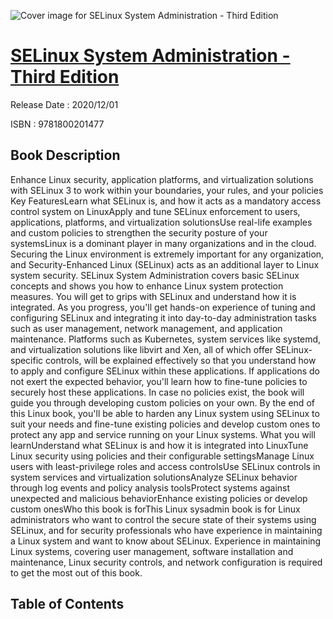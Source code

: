![Cover image for SELinux System Administration - Third Edition](https://imgdetail.ebookreading.net/cover/cover/202109/EB9781800201477.jpg)

[SELinux System Administration - Third Edition](https://ebookreading.net/view/book/SELinux+System+Administration+-+Third+Edition-EB9781800201477_1.html "SELinux System Administration - Third Edition")
====================================================================================================================

Release Date : 2020/12/01

ISBN : 9781800201477

Book Description
-----------------

Enhance Linux security, application platforms, and virtualization solutions with SELinux 3 to work within your boundaries, your rules, and your policies
Key FeaturesLearn what SELinux is, and how it acts as a mandatory access control system on LinuxApply and tune SELinux enforcement to users, applications, platforms, and virtualization solutionsUse real-life examples and custom policies to strengthen the security posture of your systemsLinux is a dominant player in many organizations and in the cloud. Securing the Linux environment is extremely important for any organization, and Security-Enhanced Linux (SELinux) acts as an additional layer to Linux system security.
SELinux System Administration covers basic SELinux concepts and shows you how to enhance Linux system protection measures. You will get to grips with SELinux and understand how it is integrated. As you progress, you'll get hands-on experience of tuning and configuring SELinux and integrating it into day-to-day administration tasks such as user management, network management, and application maintenance. Platforms such as Kubernetes, system services like systemd, and virtualization solutions like libvirt and Xen, all of which offer SELinux-specific controls, will be explained effectively so that you understand how to apply and configure SELinux within these applications. If applications do not exert the expected behavior, you'll learn how to fine-tune policies to securely host these applications. In case no policies exist, the book will guide you through developing custom policies on your own.
By the end of this Linux book, you'll be able to harden any Linux system using SELinux to suit your needs and fine-tune existing policies and develop custom ones to protect any app and service running on your Linux systems.
What you will learnUnderstand what SELinux is and how it is integrated into LinuxTune Linux security using policies and their configurable settingsManage Linux users with least-privilege roles and access controlsUse SELinux controls in system services and virtualization solutionsAnalyze SELinux behavior through log events and policy analysis toolsProtect systems against unexpected and malicious behaviorEnhance existing policies or develop custom onesWho this book is forThis Linux sysadmin book is for Linux administrators who want to control the secure state of their systems using SELinux, and for security professionals who have experience in maintaining a Linux system and want to know about SELinux. Experience in maintaining Linux systems, covering user management, software installation and maintenance, Linux security controls, and network configuration is required to get the most out of this book.


Table of Contents
-----------------


